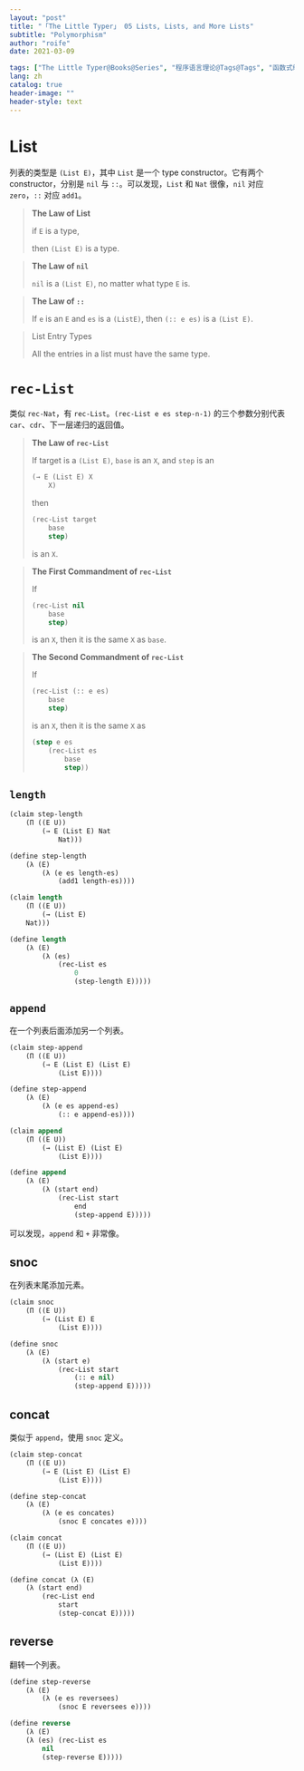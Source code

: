 ```yaml
---
layout: "post"
title: "「The Little Typer」 05 Lists, Lists, and More Lists"
subtitle: "Polymorphism"
author: "roife"
date: 2021-03-09

tags: ["The Little Typer@Books@Series", "程序语言理论@Tags@Tags", "函数式编程@Tags@Tags", "Dependent Type@Tags@Tags", "Dan Friedman@Series@Series", "Pie@Languages@Tags"]
lang: zh
catalog: true
header-image: ""
header-style: text
---
```


# List

列表的类型是 `(List E)`，其中 `List` 是一个 type constructor。它有两个 constructor，分别是 `nil` 与 `::`。可以发现，`List` 和 `Nat` 很像，`nil` 对应 `zero`，`::` 对应 `add1`。

> **The Law of List**
>
> if `E` is a type,
>
> then `(List E)` is a type.

> **The Law of `nil`**
>
> `nil` is a `(List E)`, no matter what type `E` is.


> **The Law of `::`**
>
> If `e` is an `E` and `es` is a `(ListE)`, then `(:: e es)` is a `(List E)`.

> List Entry Types
>
> All the entries in a list must have the same type.

# `rec-List`

类似 `rec-Nat`，有 `rec-List`。`(rec-List e es step-n-1)` 的三个参数分别代表 `car`、`cdr`、下一层递归的返回值。

> **The Law of `rec-List`**
>
> If target is a `(List E)`, `base` is an `X`, and `step` is an
>
> ```lisp
> (→ E (List E) X
>     X)
> ```
>
> then
>
> ```lisp
> (rec-List target
>     base
>     step)
> ```
>
> is an `X`.

> **The First Commandment of `rec-List`**
>
> If
>
> ```lisp
> (rec-List nil
>     base
>     step)
> ```
>
> is an `X`, then it is the same `X` as `base`.

> **The Second Commandment of `rec-List`**
>
> If
>
> ```lisp
> (rec-List (:: e es)
>     base
>     step)
> ```
>
> is an `X`, then it is the same `X` as
>
> ```lisp
> (step e es
>     (rec-List es
>         base
>         step))
> ```

## `length`

```lisp
(claim step-length
    (Π ((E U))
        (→ E (List E) Nat
            Nat)))

(define step-length
    (λ (E)
        (λ (e es length-es)
            (add1 length-es))))

(claim length
    (Π ((E U))
        (→ (List E)
    Nat)))

(define length
    (λ (E)
        (λ (es)
            (rec-List es
                0
                (step-length E)))))
```

## `append`

在一个列表后面添加另一个列表。

```lisp
(claim step-append
    (Π ((E U))
        (→ E (List E) (List E)
            (List E))))

(define step-append
    (λ (E)
        (λ (e es append-es)
            (:: e append-es))))

(claim append
    (Π ((E U))
        (→ (List E) (List E)
            (List E))))

(define append
    (λ (E)
        (λ (start end)
            (rec-List start
                end
                (step-append E)))))
```

可以发现，`append` 和 `+` 非常像。

## snoc

在列表末尾添加元素。

```lisp
(claim snoc
    (Π ((E U))
        (→ (List E) E
            (List E))))

(define snoc
    (λ (E)
        (λ (start e)
            (rec-List start
                (:: e nil)
                (step-append E)))))
```

## concat

类似于 `append`，使用 `snoc` 定义。

```lisp
(claim step-concat
    (Π ((E U))
        (→ E (List E) (List E)
            (List E))))

(define step-concat
    (λ (E)
        (λ (e es concates)
            (snoc E concates e))))

(claim concat
    (Π ((E U))
        (→ (List E) (List E)
            (List E))))

(define concat (λ (E)
    (λ (start end)
        (rec-List end
            start
            (step-concat E)))))
```

## reverse

翻转一个列表。

```lisp
(define step-reverse
    (λ (E)
        (λ (e es reversees)
            (snoc E reversees e))))

(define reverse
    (λ (E)
    (λ (es) (rec-List es
        nil
        (step-reverse E)))))
```